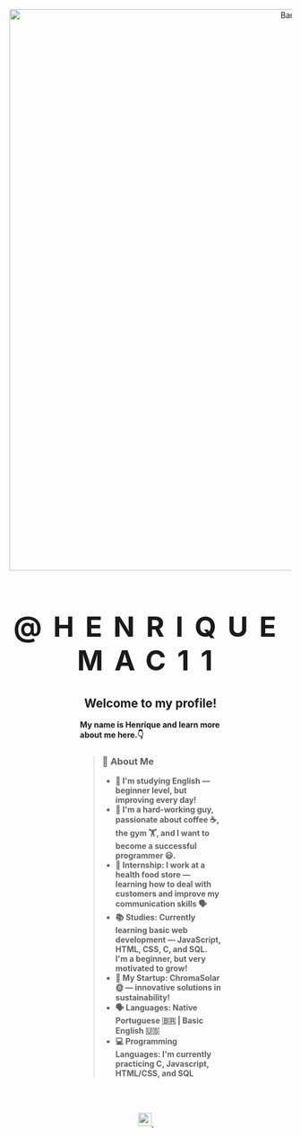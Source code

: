 <div align="center">
  <img src="https://github.com/user-attachments/assets/060db278-3a1d-4030-8435-54f4de53ef67" alt="Banner" width="1000">
   <h1 style="font-size: 50px; font-weight: 900; text-transform: uppercase; letter-spacing: 20px;"><strong>@Henriquemac11<strong></h1>
</div>

<div style="width: 50%; margin: 0 auto; text-align: left;">
  <h2 style="text-align: center;">Welcome to my profile!</h2>
  <p><strong>My name is Henrique and learn more about me here.👇</strong></p>
  
<blockquote>
  <h3>👋 About Me</h3>
  <ul>
    <li>📖 I'm studying <strong>English</strong> — beginner level, but improving every day!</li>
    <li>💬 I'm a <strong>hard-working guy</strong>, passionate about <strong>coffee ☕, the gym 🏋️</strong>, and I want to become a <strong>successful programmer 😃</strong>.</li>
    <li>💼 <strong>Internship:</strong> I work at a health food store — learning how to deal with customers and improve my communication skills 🗣️</li>
    <li>📚 <strong>Studies:</strong> Currently learning basic web development — JavaScript, HTML, CSS, C, and SQL. I'm a beginner, but very motivated to grow!</li>
    <li>🚀 <strong>My Startup:</strong> <strong>ChromaSolar 🌞</strong> — innovative solutions in sustainability!</li>
    <li>🗣️ <strong>Languages:</strong> Native Portuguese 🇧🇷 | Basic English 🇺🇸</li>
    <li>💻 <strong>Programming Languages:</strong> I'm currently practicing C, Javascript, HTML/CSS, and SQL</li>
  </ul>
</blockquote>

<br><br>

<div align="center">

  <a href="https://www.instagram.com/heenriquemaciel/" alt="Instagram">
    <img src="https://logoyab.com/wp-content/uploads/2023/12/%D9%84%D9%88%DA%AF%D9%88-%D8%A7%DB%8C%D9%86%D8%B3%D8%AA%D8%A7%DA%AF%D8%B1%D8%A7%D9%85-1030x1030.png" width="24" height="24" />
  </a> &nbsp;&nbsp;&nbsp;&nbsp;&nbsp;
  
<div/>

